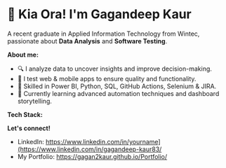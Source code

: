 # 👋 Kia Ora! I'm Gagandeep Kaur

A recent graduate in Applied Information Technology from Wintec, passionate about **Data Analysis** and **Software Testing**.

**About me:**

- 🔍 I analyze data to uncover insights and improve decision-making.
- 🧪 I test web & mobile apps to ensure quality and functionality.
- 🚀 Skilled in Power BI, Python, SQL, GitHub Actions, Selenium & JIRA.
- 🌱 Currently learning advanced automation techniques and dashboard storytelling.

**Tech Stack:**


**Let's connect!**
- LinkedIn: https://www.linkedin.com/in/yourname](https://www.linkedin.com/in/gagandeep-kaur83/
- My Portfolio: https://gagan2kaur.github.io/Portfolio/





